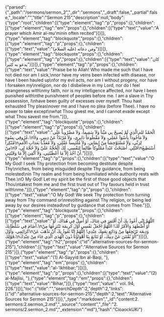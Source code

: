 {"parsed":{"_path":"/sermons/sermon_2","_dir":"sermons","_draft":false,"_partial":false,"_locale":"","title":"Sermon 215","description":null,"body":{"type":"root","children":[{"type":"element","tag":"p","props":{},"children":[{"type":"element","tag":"em","props":{},"children":[{"type":"text","value":"A prayer which Amir al-mu'minin often recited"}]}]},{"type":"element","tag":"blockquote","props":{},"children":[{"type":"element","tag":"p","props":{},"children":[{"type":"text","value":"ومن دعائه (عليه السلام)"}]}]},{"type":"element","tag":"blockquote","props":{},"children":[{"type":"element","tag":"p","props":{},"children":[{"type":"text","value":"كان يدعو به كثيراً"}]}]},{"type":"element","tag":"p","props":{},"children":[{"type":"text","value":"Praise be to Allah! Who made me such that I have not died nor am I sick,\nnor have my veins been infected with disease, nor have I been hauled up\nfor my evil acts, nor am I without progeny, nor have I forsaken my\nreligion, nor do I disbelieve in my Lord, nor do I feel strangeness with\nmy faith, nor is my intelligence affected, nor have I been punished with\nthe punishment of peoples before me. I am a slave in Thy possession, I\nhave been guilty of excesses over myself. Thou hast exhausted Thy pleas\nover me and I have no plea (before Thee). I have no power to take except\nwhat Thou givest me, and I cannot evade except what Thou savest me from."}]},{"type":"element","tag":"blockquote","props":{},"children":[{"type":"element","tag":"p","props":{},"children":[{"type":"text","value":"الْحَمْدُ لله الَّذِي لَمْ يُصبِحْ بِي مَيِّتاً وَلاَ سَقِيماً، وَلاَ مَضْرُوباً عَلَى عُرُوقِي بِسُوء،\nوَلاَ مَأْخُوذاً بِأَسْوَاَ عَمَلِي، وَلاَ مَقْطُوعاً دَابِرِي، وَلاَ مُرْتَدّاً عَنْ دِينِي، وَلاَ مُنْكِراً\nلِرَبِّي، وَلاَ مُسْتَوْحِشاً مِنْ إِيمَانِي، وَلاَ مُلْتَبِساً عَقْلِي، وَلاَ مُعَذَّباً بَعَذابِ الاْمَمِ مِنْ\nقَبْلِي. أَصْبَحْتُ عَبْداً مَمْلُوكاً ظَالِماً لِنَفْسِي، لَكَ الْحُجَّةُ عَلَيَّ وَلاَ حُجَّةَ لِي، لاَ\nأَسْتَطِيعُ أَنْ آخُذَ إِلاَّ مَا أَعْطَيْتَنِي، وَلاَ أَتَّقِيَ إِلاَّ مَا وَقَيْتَنِي."}]}]},{"type":"element","tag":"p","props":{},"children":[{"type":"text","value":"O My God! I seek Thy protection from becoming destitute despite Thy\nriches, from being misguided despite Thy guidance, from being molested\nin Thy realm and from being humiliated while authority rests with Thee.\nO My God! Let my spirit be the first of those good objects that Thou\ntakest from me and the first trust out of Thy favours held in trust with\nme."}]},{"type":"element","tag":"p","props":{},"children":[{"type":"text","value":"O My God! We seek Thy protection from turning away from Thy command or\nrevolting against Thy religion, or being led away by our desires instead\nof by guidance that comes from Thee."}]},{"type":"element","tag":"blockquote","props":{},"children":[{"type":"element","tag":"p","props":{},"children":[{"type":"text","value":"اللَّهُمَّ إِنَّي أَعُوذُ بِكَ أَنْ أَفْتَقِرَ فِي غِنَاكَ، أَوْ أَضِلَّ فِي هُدَاكَ، أَوْ أُضَامَ فِي سُلْطَانِكَ،\nأَوْ أُضْطَهَدَ وَالاْمْرُ لَكَ! اللَّهُمَّ اجْعَلْ نَفْسِي أَوَّلَ كَرِيمَة تَنْتَزِعُهَا مِنْ كَرَائِمِي، وَأَوَّلَ\nوَدِيعَة تَرْتَجِعُهَا مِنْ وَدَائِعِ نِعَمِكَ عِنْدِي! اللَّهُمْ إِنَّا نَعُوذُ بِكَ أَنْ نَذْهَبَ عَنْ قَوْلِكَ،\nأَوْ نُفْتَتَنَ عَنْ دِينِكَ، أَوْ تَتَابَعَ بِنَا أَهْوَاؤُنَا دُونَ الْهُدَى الَّذِي جَاءَ مِنْ عِنْدِكَ!"}]}]},{"type":"element","tag":"h2","props":{"id":"alternative-sources-for-sermon-215"},"children":[{"type":"text","value":"Alternative Sources for Sermon 215"}]},{"type":"element","tag":"p","props":{},"children":[{"type":"text","value":"(1) Al-Sayyid Ibn al-Baqi, "},{"type":"element","tag":"em","props":{},"children":[{"type":"text","value":"al-'Ikhtibar;"}]}]},{"type":"element","tag":"p","props":{},"children":[{"type":"text","value":"(2) al-Majlisi, "},{"type":"element","tag":"em","props":{},"children":[{"type":"text","value":"Bihar,"}]},{"type":"text","value":" vol. 94, 226."}]}],"toc":{"title":"","searchDepth":2,"depth":2,"links":[{"id":"alternative-sources-for-sermon-215","depth":2,"text":"Alternative Sources for Sermon 215"}]}},"_type":"markdown","_id":"content:2. sermons:2.sermon_2.md","_source":"content","_file":"2. sermons/2.sermon_2.md","_extension":"md"},"hash":"CioaockUKi"}